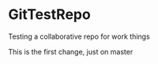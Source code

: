 # GitTestRepo
Testing a collaborative repo for work things


This is the first change, just on master